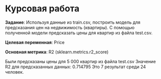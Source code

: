 # Курсовая работа

**Задание**: Используя данные из train.csv, построить модель для предсказания цен на недвижимость (квартиры). С помощью полученной модели предсказать цены для квартир из файла test.csv.

**Целевая переменная**: Price

**Основная метрика**: R2 (sklearn.metrics.r2_score)

Были предсказаны цены для 5 000 квартир из файла test.csv
Значение R2 для предсказанных данных: 0.714795
Это 7 результат среди 24 человек.
